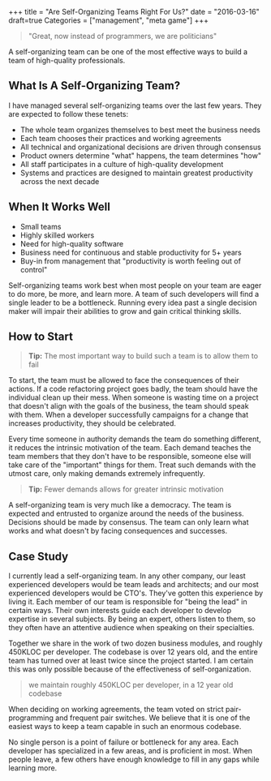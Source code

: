 +++
title = "Are Self-Organizing Teams Right For Us?"
date = "2016-03-16"
draft=true
Categories = ["management", "meta game"]
+++

> "Great, now instead of programmers, we are politicians"

A self-organizing team can be one of the most effective ways to build a team of
high-quality professionals.

## What Is A Self-Organizing Team?

I have managed several self-organizing teams over the last few years. They are
expected to follow these tenets:

+ The whole team organizes themselves to best meet the business needs
+ Each team chooses their practices and working agreements
+ All technical and organizational decisions are driven through consensus
+ Product owners determine "what" happens, the team determines "how"
+ All staff participates in a culture of high-quality development
+ Systems and practices are designed to maintain greatest productivity across
  the next decade

## When It Works Well

+ Small teams
+ Highly skilled workers
+ Need for high-quality software
+ Business need for continuous and stable productivity for 5+ years
+ Buy-in from management that "productivity is worth feeling out of control"

Self-organizing teams work best when most people on your team are eager to do
more, be more, and learn more. A team of such developers will find a single
leader to be a bottleneck. Running every idea past a single decision maker will
impair their abilities to grow and gain critical thinking skills.

## How to Start

> **Tip:** The most important way to build such a team is to allow them to fail

To start, the team must be allowed to face the consequences of their actions. If
a code refactoring project goes badly, the team should have the individual clean
up their mess. When someone is wasting time on a project that doesn't align with
the goals of the business, the team should speak with them. When a developer
successfully campaigns for a change that increases productivity, they should be
celebrated.

Every time someone in authority demands the team do something different, it
reduces the intrinsic motivation of the team. Each demand teaches the team
members that they don't have to be responsible, someone else will take care of
the "important" things for them. Treat such demands with the utmost care, only
making demands extremely infrequently.

> **Tip:** Fewer demands allows for greater intrinsic motivation

A self-organizing team is very much like a democracy. The team is expected and
entrusted to organize around the needs of the business. Decisions should be made
by consensus. The team can only learn what works and what doesn't by facing
consequences and successes.

## Case Study

I currently lead a self-organizing team. In any other company, our least
experienced developers would be team leads and architects; and our most
experienced developers would be CTO's. They've gotten this experience by living
it. Each member of our team is responsible for "being the lead" in certain ways.
Their own interests guide each developer to develop expertise in several
subjects. By being an expert, others listen to them, so they often have an
attentive audience when speaking on their specialties.

Together we share in the work of two dozen business modules, and roughly 450KLOC
per developer. The codebase is over 12 years old, and the entire team has turned
over at least twice since the project started. I am certain this was only
possible because of the effectiveness of self-organization.

> we maintain roughly 450KLOC per developer, in a 12 year old codebase

When deciding on working agreements, the team voted on strict pair-programming
and frequent pair switches. We believe that it is one of the easiest ways to
keep a team capable in such an enormous codebase.

No single person is a point of failure or bottleneck for any area. Each
developer has specialized in a few areas, and is proficient in most. When people
leave, a few others have enough knowledge to fill in any gaps while learning
more.
